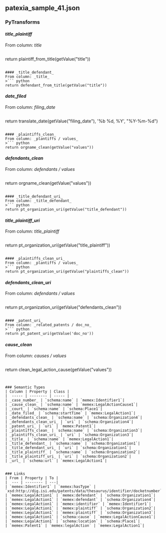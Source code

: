 ## patexia_sample_41.json

### PyTransforms
#### _title_plaintiff_
From column: _title_
>``` python
return plaintiff_from_title(getValue("title"))
```

#### _title_defendant_
From column: _title_
>``` python
return defendant_from_title(getValue("title"))
```

#### _date_filed_
From column: _filing_date_
>``` python
return translate_date(getValue("filing_date"), '%b %d, %Y', "%Y-%m-%d")
```

#### _plaintiffs_clean_
From column: _plantiffs / values_
>``` python
return orgname_clean(getValue("values"))
```

#### _defendants_clean_
From column: _defendants / values_
>``` python
return orgname_clean(getValue("values"))
```

#### _title_defendant_uri_
From column: _title_defendant_
>``` python
return pt_organization_uri(getValue("title_defendant"))
```

#### _title_plaintiff_uri_
From column: _title_plaintiff_
>``` python
return pt_organization_uri(getValue("title_plaintiff"))
```

#### _plaintiffs_clean_uri_
From column: _plantiffs / values_
>``` python
return pt_organization_uri(getValue("plaintiffs_clean"))
```

#### _defendants_clean_uri_
From column: _defendants / values_
>``` python
return pt_organization_uri(getValue("defendants_clean"))
```

#### _patent_uri_
From column: _related_patents / doc_no_
>``` python
return pt_patent_uri(getValue('doc_no'))
```

#### _cause_clean_
From column: _causes / values_
>``` python
return clean_legal_action_cause(getValue("values"))
```


### Semantic Types
| Column | Property | Class |
|  ----- | -------- | ----- |
| _case_number_ | `schema:name` | `memex:Identifier1`|
| _cause_clean_ | `schema:name` | `memex:LegalActionCause1`|
| _court_ | `schema:name` | `schema:Place1`|
| _date_filed_ | `schema:startTime` | `memex:LegalAction1`|
| _defendants_clean_ | `schema:name` | `schema:Organization4`|
| _defendants_clean_uri_ | `uri` | `schema:Organization4`|
| _patent_uri_ | `uri` | `memex:Patent1`|
| _plaintiffs_clean_ | `schema:name` | `schema:Organization3`|
| _plaintiffs_clean_uri_ | `uri` | `schema:Organization3`|
| _title_ | `schema:name` | `memex:LegalAction1`|
| _title_defendant_ | `schema:name` | `schema:Organization1`|
| _title_defendant_uri_ | `uri` | `schema:Organization1`|
| _title_plaintiff_ | `schema:name` | `schema:Organization2`|
| _title_plaintiff_uri_ | `uri` | `schema:Organization2`|
| _url_ | `schema:url` | `memex:LegalAction1`|


### Links
| From | Property | To |
|  --- | -------- | ---|
| `memex:Identifier1` | `memex:hasType` | `xsd:http://dig.isi.edu/patents/data/thesaurus/identifier/docketnumber`|
| `memex:LegalAction1` | `memex:defendant` | `schema:Organization1`|
| `memex:LegalAction1` | `memex:defendant` | `schema:Organization4`|
| `memex:LegalAction1` | `memex:identifier` | `memex:Identifier1`|
| `memex:LegalAction1` | `memex:plaintiff` | `schema:Organization2`|
| `memex:LegalAction1` | `memex:plaintiff` | `schema:Organization3`|
| `memex:LegalAction1` | `schema:cause` | `memex:LegalActionCause1`|
| `memex:LegalAction1` | `schema:location` | `schema:Place1`|
| `memex:Patent1` | `memex:legalAction` | `memex:LegalAction1`|
